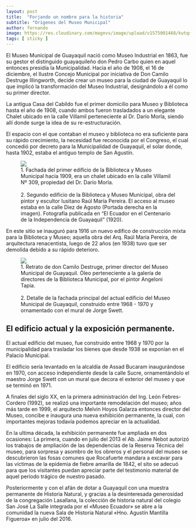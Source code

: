 ```yaml
---
layout: post
title:  "Forjando un nombre para la historia"
subtitle: "Orígenes del Museo Municipal"
author: fernando
image: https://res.cloudinary.com/magnvs/image/upload/v1575001468/kutqsd7lzbyiscnxyah2.jpg
tags: [ sticky ]
---
```


El Museo Municipal de Guayaquil nació como Museo Industrial en 1863, fue su gestor el distinguido guayaquileño don Pedro Carbo quien en aquel entonces presidía la Municipalidad. Hacia el año de 1908, el 16 de diciembre, el Ilustre Concejo Municipal por iniciativa de Don Camilo Destruge Illingworth, decide crear un museo para la ciudad de Guayaquil lo que implicó la transformación del Museo Industrial, designándolo a él como su primer director.

La antigua Casa del Cabildo fue el primer domicilio para Museo y Biblioteca hasta el año de 1908, cuando ambos fueron trasladados a un elegante Chalet ubicado en la calle Villamil perteneciente al Dr. Darío Morla, siendo allí donde surge la idea de su re-estructuración.

El espacio con el que contaban el museo y biblioteca no era suficiente para su rápido crecimiento, la necesidad fue reconocida por el Congreso, el cual concedió por decreto para la Municipalidad de Guayaquil, el solar donde, hasta 1902, estaba el antiguo templo de San Agustín.

<figure class='full-width'>
  <img class="wide" src="//cdn.filestackcontent.com/m7pxxWdcSDWoyjWnmN3A">
  <figcaption>1. Fachada del primer edificio de la Biblioteca y Museo Municipal hacia 1909, era un chalet ubicado en la calle Villamil Nº 309, propiedad del Dr. Darío Morla.<br /><br />2. Segundo edificio de la Biblioteca y Museo Municipal, obra del pintor y escultor lusitano Raúl María Pereira. El acceso al museo estaba en la calle Diez de Agosto (Portada derecha en la imagen). Fotografía publicada en “El Ecuador en el Centenario de la Independencia de Guayaquil” (1920).</figcaption>
</figure>

En este sitio se inauguró para 1916 un nuevo edifico de construcción mixta para la Biblioteca y Museo; aquella obra del Arq. Raúl María Pereira, de arquitectura renacentista, luego de 22 años (en 1938) tuvo que ser demolida debido a su rápido deterioro.

<figure class='full-width'>
  <img class="wide" src="//cdn.filestackcontent.com/eLrELY0RSYettoZwHjtQ">
  <figcaption>1. Retrato de don Camilo Destruge, primer director del Museo Municipal de Guayaquil. Óleo perteneciente a la galería de directores de la Biblioteca Municipal, por el pintor Angeloni Tapia.<br /><br />2. Detalle de la fachada principal del actual edificio del Museo Municipal de Guayaquil, construido entre 1968 - 1970 y ornamentado con el mural de Jorge Swett.</figcaption>
</figure>

## El edificio actual y la exposición permanente.

El actual edificio del museo, fue construido entre 1968 y 1970 por la municipalidad para trasladar los bienes que desde 1938 se exponían en el Palacio Municipal.

El edificio sería levantado en la alcaldía de Assad Bucaram inaugurándose en 1970, con acceso independiente desde la calle Sucre, ornamentándolo el maestro Jorge Swett con un mural que decora el exterior del museo y que se terminó en 1971.

A finales del siglo XX, en la primera administración del Ing. León Febres-Cordero (1992), se realizó una importante remodelación del museo; años más tarde en 1999, el arquitecto Melvin Hoyos Galarza entonces director del Museo, concibe e inaugura una nueva exhibición permanente, la cual, con importantes mejoras todavía podemos apreciar en la actualidad.

En la ultima década, la exhibición permanente fue ampliada en dos ocasiones: La primera, cuando en julio del 2013 el Ab. Jaime Nebot autorizó los trabajos de ampliación de las dependencias de la Reserva Técnica del museo, para sorpresa y asombro de los obreros y el personal del museo se descubrieron las fosas comunes que Rocafuerte mandara a excavar para las víctimas de la epidemia de fiebre amarilla de 1842, el sito se adecuó para que los visitantes puedan apreciar parte del testimonio material de aquel período trágico de nuestro pasado.

Posteriormente y con el afán de dotar a Guayaquil con una muestra permanente de Historia Natural, y gracias a la desinteresada generosidad de la congregación Lasallana, la colección de historia natural del colegio San José La Salle integrada por el &laquo;Museo Ecuador&raquo; se abre a la comunidad la nueva Sala de Historia Natural &laquo;Hno. Agustín Mantilla Figueroa&raquo; en julio del 2016.
